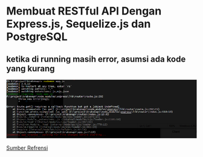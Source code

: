 # Membuat RESTful API Dengan Express.js, Sequelize.js dan PostgreSQL
## ketika di running masih error, asumsi ada kode yang kurang
![alt text](./problem_images/error.png)

[Sumber Refrensi](https://medium.com/@nico26deo/membuat-restful-api-dengan-express-js-sequelize-js-dan-postgresql-cb14d045cefd)